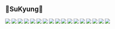 ## 🌺SuKyung🌺
     
<img src="https://img.shields.io/badge/JAVA-FF5E00?style=flat-square&logo=Java&logoColor=white"/>
<img src="https://img.shields.io/badge/JSP-BDBDBD?style=flat-square&logo=Java&logoColor=white"/>
<img src="https://img.shields.io/badge/Python-489CFF?style=flat-square&logo=Python&logoColor=white"/>
<img src="https://img.shields.io/badge/JavaScript-FFE400?style=flat-square&logo=JavaScript&logoColor=white"/>
<img src="https://img.shields.io/badge/Spring-1DDB16?style=flat-square&logo=Spring&logoColor=white"/>
<img src="https://img.shields.io/badge/Linux-EAEAEA?style=flat-square&logo=Linux&logoColor=black"/>
<img src="https://img.shields.io/badge/HTML-ED4C00?style=flat-square&logo=HTML5&logoColor=white"/>

<img src="https://img.shields.io/badge/MySQL-00D8FF?style=flat-square&logo=MySQL&logoColor=black"/>
<img src="https://img.shields.io/badge/Oracle-FF0000?style=flat-square&logo=Oracle&logoColor=white"/>

<img src="https://img.shields.io/badge/CSS-1F50B5?style=flat-square&logo=CSS3&logoColor=white"/>
<img src="https://img.shields.io/badge/Bootstrap-8324FF?style=flat-square&logo=Bootstrap&logoColor=white"/>

<img src="https://img.shields.io/badge/Eclipse-4D00ED?style=flat-square&logo=Eclipse IDE&logoColor=white"/>
<img src="https://img.shields.io/badge/Jupyter-FF8224?style=flat-square&logo=Jupyter&logoColor=white"/>
<img src="https://img.shields.io/badge/Visual Studio-7112FF?style=flat-square&logo=Visual Studio&logoColor=white"/>
<img src="https://img.shields.io/badge/Apache Tomcat-FAED7D?style=flat-square&logo=Apache Tomcat&logoColor=black"/>
<img src="https://img.shields.io/badge/Unity-FFFFFF?style=flat-square&logo=Unity&logoColor=black"/>
<img src="https://img.shields.io/badge/Android Studio-1DDB16?style=flat-square&logo=Android Studio&logoColor=white"/>


